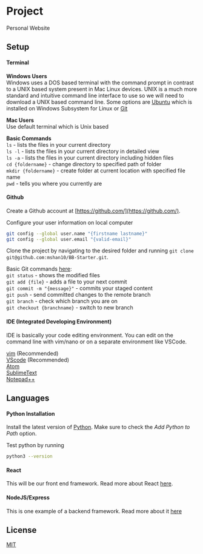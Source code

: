 # Project

Personal Website


## Setup
#### Terminal 

**Windows Users**  
Windows uses a DOS based terminal with the command prompt in contrast to a UNIX based system present in Mac Linux devices. UNIX is a much more standard and intuitive command line interface to use so we will need to download a UNIX based command line. Some options are [Ubuntu](https://ubuntu.com/tutorials/ubuntu-on-windows#1-overview) which is installed on Windows Subsystem for Linux or [Git](https://git-scm.com/downloads)

**Mac Users**  
Use default terminal which is Unix based

**Basic Commands**  
`ls` - lists the files in your current directory  
`ls -l` - lists the files in your current directory in detailed view  
`ls -a` - lists the files in your current directory including hidden files  
`cd {foldername}` - change directory to specified path of folder  
`mkdir {foldername}` - create folder at current location with specified file name  
`pwd` - tells you where you currently are  


#### Github 
Create a Github account at [https://github.com/](https://github.com/). 

Configure your user information on local computer
```bash
git config --global user.name "{firstname lastname}"
git config --global user.email "{valid-email}"
```

Clone the project by navigating to the desired folder and running `git clone git@github.com:mshan10/BB-Starter.git`. 


Basic Git commands [here](https://education.github.com/git-cheat-sheet-education.pdf):  
`git status` - shows the modified files  
`git add {file}` - adds a file to your next commit  
`git commit -m "{message}"` - commits your staged content  
`git push` - send committed changes to the remote branch  
`git branch` - check which branch you are on  
`git checkout {branchname}` - switch to new branch  

#### IDE (Integrated Developing Environment)
IDE is basically your code editing environment. You can edit on the command line with vim/nano or on a separate environment like VSCode.  

[vim](https://www.vim.org/) (Recommended)  
[VScode](https://code.visualstudio.com/) (Recommended)  
[Atom](https://atom.io/)  
[SublimeText](https://www.sublimetext.com/)  
[Notepad++](https://notepad-plus-plus.org/downloads/)

## Languages
#### Python Installation

Install the latest version of [Python](https://www.python.org/downloads/). Make sure to check the *Add Python to Path* option.

Test python by running 
```bash
python3 --version
```

#### React
This will be our front end framework. Read more about React [here](https://reactjs.org/).

#### NodeJS/Express
This is one example of a backend framework. Read more about it [here](https://nodejs.org/en/)

## License
[MIT](https://choosealicense.com/licenses/mit/)